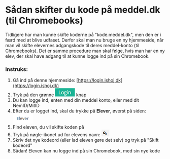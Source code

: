 # Sådan skifter du kode på meddel.dk (til Chromebooks)

Tidligere har man kunne skifte koderne på "kode.meddel.dk", men den er i færd med at blive udfaset. Derfor skal man nu bruge en ny hjemmeside, når man vil skifte elevernes adgangskode til deres meddel-konto (til Chromebooks). Det er samme procedure man skal følge, hvis man har en ny elev, der skal have adgang til at kunne logge ind på sin Chromebook.



### Instruks:

1. Gå ind på denne hjemmeside: [https://login.ishoj.dk](https://login.ishoj.dk)
2. Tryk på den grønne <img src="../.gitbook/assets/image (1) (1) (1) (1) (1) (1).png" alt="" data-size="line"> knap
3. Du kan logge ind, enten med din meddel konto, eller med dit NemID/MitID
4. Efter du er logget ind, skal du trykke på **Elever**, øverst på siden: <img src="../.gitbook/assets/image (3) (1) (1) (1) (1).png" alt="" data-size="line">
5. Find eleven, du vil skifte koden på
6. Tryk på nøgle-ikonet ud for elevens navn: <img src="../.gitbook/assets/image (2) (1) (1) (1) (1) (1).png" alt="" data-size="line">
7. Skriv det nye kodeord (eller lad eleven gøre det selv) og tryk på "Skift kodeord"
8. Sådan! Eleven kan nu logge ind på sin Chromebook, med sin nye kode
